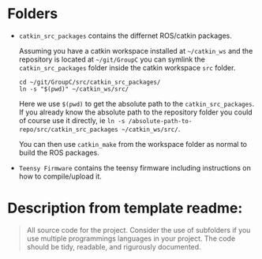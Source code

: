 # Folders
* `catkin_src_packages` contains the differnet ROS/catkin packages.

  Assuming you have a catkin workspace installed at `~/catkin_ws` and the
  repository is located at `~/git/GroupC` you can symlink the
  `catkin_src_packages` folder inside the catkin workspace `src` folder.
  ```shell
  cd ~/git/GroupC/src/catkin_src_packages/
  ln -s "$(pwd)" ~/catkin_ws/src/
  ```

  Here we use `$(pwd)` to get the absolute path to the `catkin_src_packages`.
  If you already know the absolute path to the repository folder you could of
  course use it directly, ie
  `ln -s /absolute-path-to-repo/src/catkin_src_packages ~/catkin_ws/src/`.

  You can then use `catkin_make` from the workspace folder as normal to build
  the ROS packages.

* `Teensy Firmware` contains the teensy firmware including instructions on how
  to compile/upload it.

# Description from template readme:
>All source code for the project. Consider the use of subfolders if you use
>multiple programmings languages in your project. The code should be tidy,
>readable, and rigurously documented.
